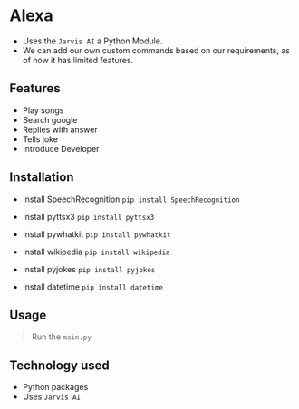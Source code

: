 # Alexa
- Uses the `Jarvis AI` a Python Module.
- We can add our own custom commands based on our requirements, as of now it has limited features.

## Features

- Play songs
- Search google
- Replies with answer
- Tells joke
- Introduce Developer

## Installation
- Install SpeechRecognition
`pip install SpeechRecognition`

- Install pyttsx3
`pip install pyttsx3`

- Install pywhatkit
`pip install pywhatkit`

- Install wikipedia
`pip install wikipedia`

- Install pyjokes
`pip install pyjokes`

- Install datetime
`pip install datetime`

## Usage

> Run the `main.py` 

## Technology used
- Python packages
- Uses `Jarvis AI` 

